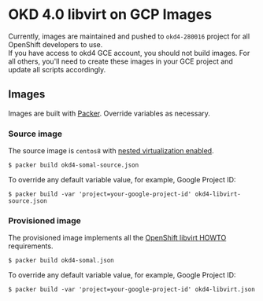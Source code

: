 # OKD 4.0 libvirt on GCP Images

Currently, images are maintained and pushed to `okd4-280016` project for all OpenShift developers to use.   
If you have access to okd4 GCE account, you should not build images.
For all others, you'll need to create these images in your GCE project and update all scripts accordingly.

## Images

Images are built with [Packer](https://www.packer.io). Override variables as necessary.

### Source image

The source image is `centos8` with [nested virtualization enabled](https://cloud.google.com/compute/docs/instances/enable-nested-virtualization-vm-instances#restrictions).

```shell
$ packer build okd4-somal-source.json
```

To override any default variable value, for example, Google Project ID:

```shell
$ packer build -var 'project=your-google-project-id' okd4-libvirt-source.json
```

### Provisioned image

The provisioned image implements all the [OpenShift libvirt HOWTO](https://github.com/openshift/installer/blob/master/docs/dev/libvirt-howto.md) requirements.

```shell
$ packer build okd4-somal.json
```
To override any default variable value, for example, Google Project ID:

```shell
$ packer build -var 'project=your-google-project-id' okd4-libvirt.json
```
